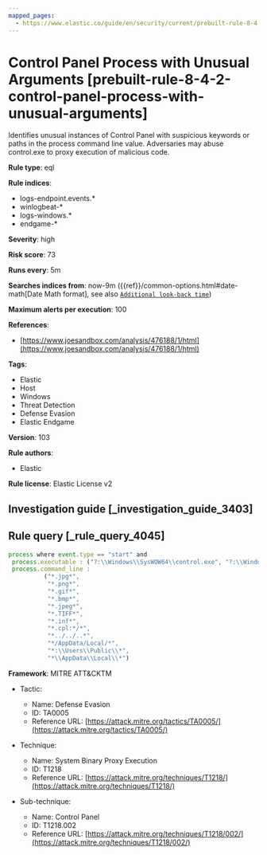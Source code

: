 ```yaml
---
mapped_pages:
  - https://www.elastic.co/guide/en/security/current/prebuilt-rule-8-4-2-control-panel-process-with-unusual-arguments.html
---
```


# Control Panel Process with Unusual Arguments [prebuilt-rule-8-4-2-control-panel-process-with-unusual-arguments]

Identifies unusual instances of Control Panel with suspicious keywords or paths in the process command line value. Adversaries may abuse control.exe to proxy execution of malicious code.

**Rule type**: eql

**Rule indices**:

* logs-endpoint.events.*
* winlogbeat-*
* logs-windows.*
* endgame-*

**Severity**: high

**Risk score**: 73

**Runs every**: 5m

**Searches indices from**: now-9m ({{ref}}/common-options.html#date-math[Date Math format], see also [`Additional look-back time`](docs-content://solutions/security/detect-and-alert/create-detection-rule.md#rule-schedule))

**Maximum alerts per execution**: 100

**References**:

* [https://www.joesandbox.com/analysis/476188/1/html](https://www.joesandbox.com/analysis/476188/1/html)

**Tags**:

* Elastic
* Host
* Windows
* Threat Detection
* Defense Evasion
* Elastic Endgame

**Version**: 103

**Rule authors**:

* Elastic

**Rule license**: Elastic License v2

## Investigation guide [_investigation_guide_3403]



## Rule query [_rule_query_4045]

```js
process where event.type == "start" and
 process.executable : ("?:\\Windows\\SysWOW64\\control.exe", "?:\\Windows\\System32\\control.exe") and
 process.command_line :
          ("*.jpg*",
           "*.png*",
           "*.gif*",
           "*.bmp*",
           "*.jpeg*",
           "*.TIFF*",
           "*.inf*",
           "*.cpl:*/*",
           "*../../..*",
           "*/AppData/Local/*",
           "*:\\Users\\Public\\*",
           "*\\AppData\\Local\\*")
```

**Framework**: MITRE ATT&CKTM

* Tactic:

    * Name: Defense Evasion
    * ID: TA0005
    * Reference URL: [https://attack.mitre.org/tactics/TA0005/](https://attack.mitre.org/tactics/TA0005/)

* Technique:

    * Name: System Binary Proxy Execution
    * ID: T1218
    * Reference URL: [https://attack.mitre.org/techniques/T1218/](https://attack.mitre.org/techniques/T1218/)

* Sub-technique:

    * Name: Control Panel
    * ID: T1218.002
    * Reference URL: [https://attack.mitre.org/techniques/T1218/002/](https://attack.mitre.org/techniques/T1218/002/)



